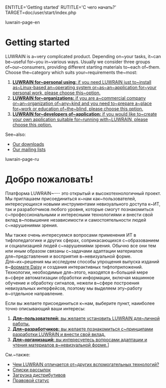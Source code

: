 
ENTITLE='Getting started'
RUTITLE='С чего начать?'
TARGET=doc/user/start/index.php

luwrain-page-en

# Getting started

LUWRAIN is a~very complicated product.
Depending on~your tasks,
it~can be~useful for~you in~various ways.
Usually we consider three groups of~our~consumers,
providing  different starting materials to~each of~them.
Choose the~category  which suits your~requirements the~most:

1. [__LUWRAIN for~personal using:__
if you need LUWRAIN just to~install as~Linux-based an~operating system   or~as~an~application for~your personal work,
please choose this~option.](local:personal/)
1. [__LUWRAIN for~organizations:__
if you are a~commercial company or~an~organization of~any~kind  and
you need to~prepare a~place for~work or education  of~the~blind,
please choose this option.](local:organizations/)
1. [__LUWRAIN for~developers of~application:__
if you  would like to~create your own application suitable for~running with~LUWRAIN,
please choose this option.](local:developers/)

See~also:

* [Our downloads](local:/download/)
* [Our mailing lists](local:/community/mailing-lists/)

luwrain-page-ru

# Добро пожаловать!

Платформа LUWRAIN~--- это открытый и высокотехнологичный проект.
Мы приглашаем присоединиться к~нам как~пользователей,
интересующихся новыми инструментами невизуального доступа к~ИТ,
так и разработчиков любого уровня,
которые смогут познакомиться с~профессиональными и интересными технологиями и внести свой вклад в~повышение независимости и самостоятельности  людей с~нарушениями зрения.

Мы также очень интересуемся вопросами применения ИТ в тифлопедагогике и других сферах,
соприкасающихся с~образованием и социализацией людей с~нарушениями зрения.
Обычно все они тем или иным образом связаны  с~задачами адаптации материалов для~представления и восприятия в~невизуальной форме.
Для~их~решения мы исследуем способы упрощения выпуска изданий в~[формате Daisy](https://ru.wikipedia.org/wiki/DAISY)  и создания интерактивных тифлоприложений.
Технологии, необходимые для~этого, находятся в~большей мере в~сфере автоматизации обработки информации, включая машинное обучение и обработку сигналов,
нежели  в~сфере построения невизуальных интерфейсов,
поэтому мы выделяем эту~работу в~отдельное направление.

Если вы желаете присоединиться к~нам, выберите пункт,
наииболее точно описывающий ваши интересы:

1. [__Для~пользователей:__ вы желаете установить LUWRAIN для~личной работы.](local:personal/)
1. [__Для~разработчиков:__ вы желаете познакомиться с~принципами разработки LUWRAIN и внести свой вклад.](local:developers/)
1. [__Для~организаций:__ вы интересуетесь вопросами адаптации  и чтения материалов в~невизуальной форме.](local:organizations/)]

См.~также:

* [Чем LUWRAIN отличается от~других вспомогательных технологий?](local:/doc/difference/)
* [Списки рассылок](local:/community/mailing-lists/)
* [Загрузка дистрибутивов](local:/download/)
* [Правовой статус](local:/doc/legal/)

